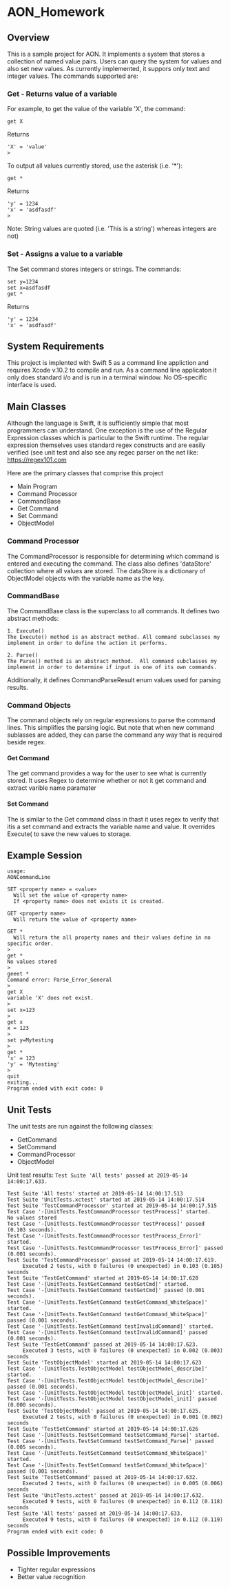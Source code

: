# AON_Homework

## Overview

This is a sample project for AON.  It implements a system that stores a collection of named value pairs. Users can query the system for values and also set new values.  As currently implemented, it suppors only text and integer values.  The commands supported are:

### Get - Returns value of a variable

For example, to get the value of the variable 'X', the command:
```
get X
```
Returns
```
'X' = 'value'
>
```
To output all values currently stored, use the asterisk (i.e. '*'):
```
get *
```
Returns
```
'y' = 1234
'x' = 'asdfasdf'
>
```

Note: String values are quoted (i.e. 'This is a string') whereas integers are not)


### Set - Assigns a value to a variable
The Set command stores integers or strings. The commands:
```
set y=1234
set x=asdfasdf
get *
```
Returns
```
'y' = 1234
'x' = 'asdfasdf'
```
>

## System Requirements
This project is implented with Swift 5 as a command line appliction and requires Xcode v.10.2 to compile and run. As a command line applicaton it only does standard i/o and is run in a terminal window.  No OS-specific interface is used.

## Main Classes
Although the language is Swift, it is sufficiently simple that most programmers can understand.  One exception is the use of the Regular Expression classes which is particular to the Swift runtime. The regular expression themselves uses standard regex constructs and are easily verified (see unit test and also see any regec parser on the net like: https://regex101.com

Here are the primary classes that comprise this project
* Main Program
* Command Processor
* CommandBase
* Get Command
* Set Command
* ObjectModel

### Command Processor

The CommandProcessor is responsible for determining which command is entered and executing the command.  The class also defines 'dataStore' collection where all values are stored.  The dataStore is a dictionary of ObjectModel objects with the variable name as the key.

### CommandBase
  
The CommandBase class is the superclass to all commands. It defines two abstract methods:
    
    1. Execute()
    The Execute() method is an abstract method. All command subclasses my implement in order to define the action it performs. 
    
    2. Parse()
    The Parse() method is an abstract method.  All command subclasses my implement in order to determine if input is one of its own commands.  
  
  Additionally, it defines CommandParseResult enum values used for parsing results.
  

### Command Objects
The command objects rely on regular expressions to parse the command lines.  This simplifies the parsing logic.  But note that when new command sublasses are added, they can parse the command any way that is required beside regex.
#### Get Command
The get command provides a way for the user to see what is currently stored. It uses Regex to determine whether or not it get command and extract varible name paramater
    
#### Set Command
The is similar to the Get command class in thast it uses regex to verify that itis a set command and extracts the variable name and value.  It overrides Execute( to save the new values to storage.

## Example Session
```
usage:
AONCommandLine

SET <property name> = <value>
  Will set the value of <property name>
  If <property name> does not exists it is created.
 
GET <property name>
  Will return the value of <property name>
 
GET *
  Will return the all property names and their values define in no specific order.
>
get *
No values stored
> 
geeet *
Command error: Parse_Error_General
> 
get X
variable 'X' does not exist.
> 
set x=123
> 
get x
x = 123
> 
set y=Mytesting
> 
get *
'x' = 123
'y' = 'Mytesting'
> 
quit
exiting...
Program ended with exit code: 0
```

## Unit Tests
The unit tests are run against the following classes:
* GetCommand
* SetCommand
* CommandProcessor
* ObjectModel

Unit test results: ```Test Suite 'All tests' passed at 2019-05-14 14:00:17.633.```
```
Test Suite 'All tests' started at 2019-05-14 14:00:17.513
Test Suite 'UnitTests.xctest' started at 2019-05-14 14:00:17.514
Test Suite 'TestCommandProcessor' started at 2019-05-14 14:00:17.515
Test Case '-[UnitTests.TestCommandProcessor testProcess]' started.
No values stored
Test Case '-[UnitTests.TestCommandProcessor testProcess]' passed (0.103 seconds).
Test Case '-[UnitTests.TestCommandProcessor testProcess_Error]' started.
Test Case '-[UnitTests.TestCommandProcessor testProcess_Error]' passed (0.001 seconds).
Test Suite 'TestCommandProcessor' passed at 2019-05-14 14:00:17.619.
	 Executed 2 tests, with 0 failures (0 unexpected) in 0.103 (0.105) seconds
Test Suite 'TestGetCommand' started at 2019-05-14 14:00:17.620
Test Case '-[UnitTests.TestGetCommand testGetCmd]' started.
Test Case '-[UnitTests.TestGetCommand testGetCmd]' passed (0.001 seconds).
Test Case '-[UnitTests.TestGetCommand testGetCommand_WhiteSpace]' started.
Test Case '-[UnitTests.TestGetCommand testGetCommand_WhiteSpace]' passed (0.001 seconds).
Test Case '-[UnitTests.TestGetCommand testInvalidCommand]' started.
Test Case '-[UnitTests.TestGetCommand testInvalidCommand]' passed (0.001 seconds).
Test Suite 'TestGetCommand' passed at 2019-05-14 14:00:17.623.
	 Executed 3 tests, with 0 failures (0 unexpected) in 0.002 (0.003) seconds
Test Suite 'TestObjectModel' started at 2019-05-14 14:00:17.623
Test Case '-[UnitTests.TestObjectModel testObjectModel_describe]' started.
Test Case '-[UnitTests.TestObjectModel testObjectModel_describe]' passed (0.001 seconds).
Test Case '-[UnitTests.TestObjectModel testObjectModel_init]' started.
Test Case '-[UnitTests.TestObjectModel testObjectModel_init]' passed (0.000 seconds).
Test Suite 'TestObjectModel' passed at 2019-05-14 14:00:17.625.
	 Executed 2 tests, with 0 failures (0 unexpected) in 0.001 (0.002) seconds
Test Suite 'TestSetCommand' started at 2019-05-14 14:00:17.626
Test Case '-[UnitTests.TestSetCommand testSetCommand_Parse]' started.
Test Case '-[UnitTests.TestSetCommand testSetCommand_Parse]' passed (0.005 seconds).
Test Case '-[UnitTests.TestSetCommand testSetCommand_WhiteSpace]' started.
Test Case '-[UnitTests.TestSetCommand testSetCommand_WhiteSpace]' passed (0.001 seconds).
Test Suite 'TestSetCommand' passed at 2019-05-14 14:00:17.632.
	 Executed 2 tests, with 0 failures (0 unexpected) in 0.005 (0.006) seconds
Test Suite 'UnitTests.xctest' passed at 2019-05-14 14:00:17.632.
	 Executed 9 tests, with 0 failures (0 unexpected) in 0.112 (0.118) seconds
Test Suite 'All tests' passed at 2019-05-14 14:00:17.633.
	 Executed 9 tests, with 0 failures (0 unexpected) in 0.112 (0.119) seconds
Program ended with exit code: 0
```

## Possible Improvements
* Tighter regular expressions
* Better value recognition
